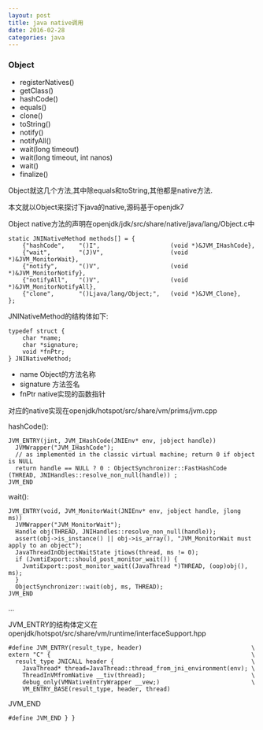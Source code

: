 ```yaml
---
layout: post
title: java native调用
date: 2016-02-28
categories: java
---
```




### Object

*   registerNatives()
*   getClass()
*   hashCode()
*   equals()
*   clone()
*   toString()
*   notify()
*   notifyAll()
*   wait(long timeout)
*   wait(long timeout, int nanos)
*   wait()
*   finalize()

Object就这几个方法,其中除equals和toString,其他都是native方法. 

本文就以Object来探讨下java的native,源码基于openjdk7

Object native方法的声明在openjdk/jdk/src/share/native/java/lang/Object.c中

    static JNINativeMethod methods[] = {
        {"hashCode",    "()I",                    (void *)&JVM_IHashCode},
        {"wait",        "(J)V",                   (void *)&JVM_MonitorWait},
        {"notify",      "()V",                    (void *)&JVM_MonitorNotify},
        {"notifyAll",   "()V",                    (void *)&JVM_MonitorNotifyAll},
        {"clone",       "()Ljava/lang/Object;",   (void *)&JVM_Clone},
    };

JNINativeMethod的结构体如下: 
 
    typedef struct {
        char *name;
        char *signature;
        void *fnPtr;
    } JNINativeMethod;
    
*   name  Object的方法名称
*   signature 方法签名
*   fnPtr native实现的函数指针

对应的native实现在openjdk/hotspot/src/share/vm/prims/jvm.cpp

hashCode():

    JVM_ENTRY(jint, JVM_IHashCode(JNIEnv* env, jobject handle))
      JVMWrapper("JVM_IHashCode");
      // as implemented in the classic virtual machine; return 0 if object is NULL
      return handle == NULL ? 0 : ObjectSynchronizer::FastHashCode (THREAD, JNIHandles::resolve_non_null(handle)) ;
    JVM_END

wait():

    JVM_ENTRY(void, JVM_MonitorWait(JNIEnv* env, jobject handle, jlong ms))
      JVMWrapper("JVM_MonitorWait");
      Handle obj(THREAD, JNIHandles::resolve_non_null(handle));
      assert(obj->is_instance() || obj->is_array(), "JVM_MonitorWait must apply to an object");
      JavaThreadInObjectWaitState jtiows(thread, ms != 0);
      if (JvmtiExport::should_post_monitor_wait()) {
        JvmtiExport::post_monitor_wait((JavaThread *)THREAD, (oop)obj(), ms);
      }
      ObjectSynchronizer::wait(obj, ms, THREAD);
    JVM_END
    
...

JVM_ENTRY的结构体定义在openjdk/hotspot/src/share/vm/runtime/interfaceSupport.hpp
    
    #define JVM_ENTRY(result_type, header)                               \
    extern "C" {                                                         \
      result_type JNICALL header {                                       \
        JavaThread* thread=JavaThread::thread_from_jni_environment(env); \
        ThreadInVMfromNative __tiv(thread);                              \
        debug_only(VMNativeEntryWrapper __vew;)                          \
        VM_ENTRY_BASE(result_type, header, thread)
        
JVM_END

    #define JVM_END } }
